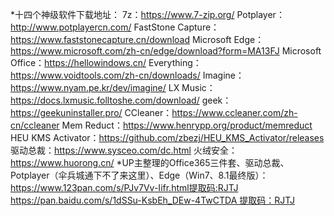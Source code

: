 *十四个神级软件下载地址： 7z：https://www.7-zip.org/ Potplayer：http://www.potplayercn.com/ FastStone Capture：https://www.faststonecapture.cn/download Microsoft Edge：https://www.microsoft.com/zh-cn/edge/download?form=MA13FJ Microsoft Office：https://hellowindows.cn/ Everything：https://www.voidtools.com/zh-cn/downloads/ Imagine：https://www.nyam.pe.kr/dev/imagine/ LX Music：https://docs.lxmusic.folltoshe.com/download/ geek：https://geekuninstaller.pro/ CCleaner：https://www.ccleaner.com/zh-cn/ccleaner Mem Reduct：https://www.henrypp.org/product/memreduct HEU KMS Activator：https://github.com/zbezj/HEU_KMS_Activator/releases 驱动总裁：https://www.sysceo.com/dc.html 火绒安全：https://www.huorong.cn/ *UP主整理的Office365三件套、驱动总裁、Potplayer（伞兵城通下不了来这里）、Edge（Win7、8.1最终版）： https://www.123pan.com/s/PJv7Vv-Iifr.html提取码:RJTJ https://pan.baidu.com/s/1dSSu-KsbEh_DEw-4TwCTDA 提取码：RJTJ